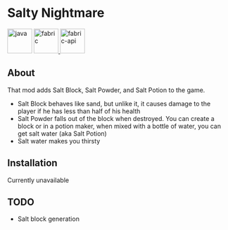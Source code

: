 # Salty Nightmare

<img alt="java" height="56" src="https://cdn.jsdelivr.net/npm/@intergrav/devins-badges@3/assets/cozy/built-with/java_vector.svg">
<a href="https://fabricmc.net/">
    <img alt="fabric" height="56" src="https://cdn.jsdelivr.net/npm/@intergrav/devins-badges@3/assets/cozy/supported/fabric_vector.svg">
</a>
<a href="https://modrinth.com/mod/fabric-api">
    <img alt="fabric-api" height="56" src="https://cdn.jsdelivr.net/npm/@intergrav/devins-badges@3/assets/cozy/requires/fabric-api_vector.svg">
</a>

## About

That mod adds Salt Block, Salt Powder, and Salt Potion to the game.

- Salt Block behaves like sand, but unlike it, it causes damage to the player if he has less than half of his health
- Salt Powder falls out of the block when destroyed. You can create a block or in a potion maker, when mixed with a bottle of water, you can get salt water (aka Salt Potion)
- Salt water makes you thirsty

## Installation

Currently unavailable

## TODO
- Salt block generation